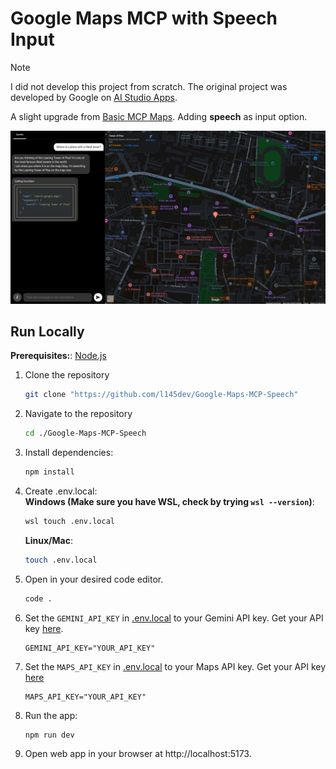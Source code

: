 # Google Maps MCP with Speech Input

> [!NOTE]  
> I did not develop this project from scratch. The original project was developed by Google on [AI Studio Apps](https://aistudio.google.com/apps).

A slight upgrade from [Basic MCP Maps](https://aistudio.google.com/apps/bundled/mcp_maps_basic). Adding **speech** as input option.

![Google Maps MCP demo](mapsMCP.jpeg)


## Run Locally

**Prerequisites:**: [Node.js](https://nodejs.org/en)

1. Clone the repository
   ```bash
   git clone "https://github.com/l145dev/Google-Maps-MCP-Speech"
   ```
2. Navigate to the repository
   ```bash
   cd ./Google-Maps-MCP-Speech
   ```
3. Install dependencies:
   ```bash
   npm install
   ```
4. Create .env.local: <br>
   **Windows (Make sure you have WSL, check by trying `wsl --version`)**:
   ```bash
   wsl touch .env.local
   ```
   **Linux/Mac**:
   ```bash
   touch .env.local
   ```
5. Open in your desired code editor.
   ```bash
   code .
   ```
6. Set the `GEMINI_API_KEY` in [.env.local](.env.local) to your Gemini API key. Get your API key [here](https://aistudio.google.com/apikey).
   ```env
   GEMINI_API_KEY="YOUR_API_KEY"
   ```
7. Set the `MAPS_API_KEY` in [.env.local](.env.local) to your Maps API key. Get your API key [here](https://developers.google.com/maps/documentation/embed/get-started)
   ```env
   MAPS_API_KEY="YOUR_API_KEY"
   ```
8. Run the app:
   ```bash
   npm run dev
   ```
9. Open web app in your browser at http://localhost:5173.
